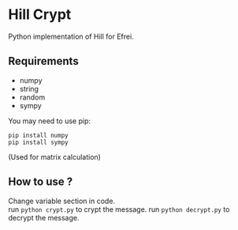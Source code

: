 # Hill Crypt

Python implementation of Hill for Efrei.  

## Requirements

- numpy
- string
- random
- sympy

You may need to use pip:
```
pip install numpy
pip install sympy
```
(Used for matrix calculation)

## How to use ?

Change variable section in code.  
run `python crypt.py` to crypt the message.
run `python decrypt.py` to decrypt the message.
